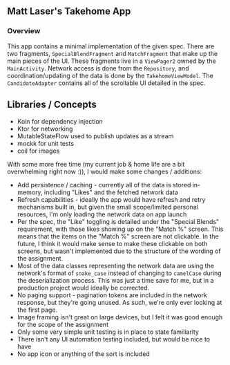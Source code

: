 ## Matt Laser's Takehome App

### Overview
This app contains a minimal implementation of the given spec. There are two fragments, `SpecialBlendFragment` and `MatchFragment` that make up the main pieces of the UI. These fragments live in a `ViewPager2` owned by the `MainActivity`. Network access is done from the `Repository`, and coordination/updating of the data is done by the `TakehomeViewModel`. The `CandidateAdapter` contains all of the scrollable UI detailed in the spec.


## Libraries / Concepts
- Koin for dependency injection
- Ktor for networking
- MutableStateFlow used to publish updates as a stream
- mockk for unit tests
- coil for images

With some more free time (my current job & home life are a bit overwhelming right now :)), I would make some changes / additions:

- Add persistence / caching - currently all of the data is stored in-memory, including "Likes" and the fetched network data
- Refresh capabilities - ideally the app would have refresh and retry mechanisms built in, but given the small scope/limited personal resources, I'm only loading the network data on app launch
- Per the spec, the "Like" toggling is detailed under the "Special Blends" requirement, with those likes showing up on the "Match %" screen. This means that the items on the "Match %" screen are not clickable. In the future, I think it would make sense to make these clickable on both screens, but wasn't implemented due to the structure of the wording of the assignment.
- Most of the data classes representing the network data are using the network's format of `snake_case` instead of changing to `camelCase` during the deserialization process. This was just a time save for me, but in a production project would ideally be corrected.
- No paging support - pagination tokens are included in the network response, but they're going unused. As such, we're only ever looking at the first page.
- Image framing isn't great on large devices, but I felt it was good enough for the scope of the assignment
- Only some very simple unit testing is in place to state familiarity
- There isn't any UI automation testing included, but would be nice to have
- No app icon or anything of the sort is included
